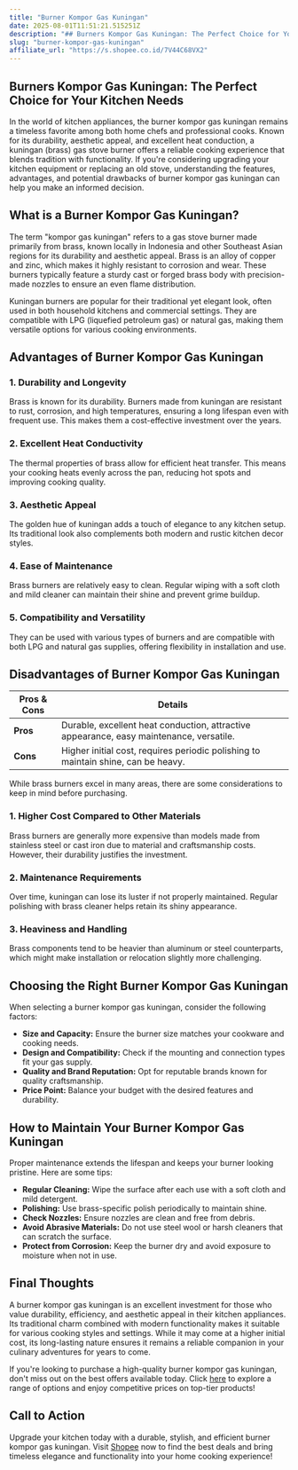 ```yaml
---
title: "Burner Kompor Gas Kuningan"
date: 2025-08-01T11:51:21.515251Z
description: "## Burners Kompor Gas Kuningan: The Perfect Choice for Your Kitchen Needs..."
slug: "burner-kompor-gas-kuningan"
affiliate_url: "https://s.shopee.co.id/7V44C68VX2"
---
```

## Burners Kompor Gas Kuningan: The Perfect Choice for Your Kitchen Needs

In the world of kitchen appliances, the burner kompor gas kuningan remains a timeless favorite among both home chefs and professional cooks. Known for its durability, aesthetic appeal, and excellent heat conduction, a kuningan (brass) gas stove burner offers a reliable cooking experience that blends tradition with functionality. If you're considering upgrading your kitchen equipment or replacing an old stove, understanding the features, advantages, and potential drawbacks of burner kompor gas kuningan can help you make an informed decision.

## What is a Burner Kompor Gas Kuningan?

The term "kompor gas kuningan" refers to a gas stove burner made primarily from brass, known locally in Indonesia and other Southeast Asian regions for its durability and aesthetic appeal. Brass is an alloy of copper and zinc, which makes it highly resistant to corrosion and wear. These burners typically feature a sturdy cast or forged brass body with precision-made nozzles to ensure an even flame distribution.

Kuningan burners are popular for their traditional yet elegant look, often used in both household kitchens and commercial settings. They are compatible with LPG (liquefied petroleum gas) or natural gas, making them versatile options for various cooking environments.

## Advantages of Burner Kompor Gas Kuningan

### 1. Durability and Longevity
Brass is known for its durability. Burners made from kuningan are resistant to rust, corrosion, and high temperatures, ensuring a long lifespan even with frequent use. This makes them a cost-effective investment over the years.

### 2. Excellent Heat Conductivity
The thermal properties of brass allow for efficient heat transfer. This means your cooking heats evenly across the pan, reducing hot spots and improving cooking quality.

### 3. Aesthetic Appeal
The golden hue of kuningan adds a touch of elegance to any kitchen setup. Its traditional look also complements both modern and rustic kitchen decor styles.

### 4. Ease of Maintenance
Brass burners are relatively easy to clean. Regular wiping with a soft cloth and mild cleaner can maintain their shine and prevent grime buildup.

### 5. Compatibility and Versatility
They can be used with various types of burners and are compatible with both LPG and natural gas supplies, offering flexibility in installation and use.

## Disadvantages of Burner Kompor Gas Kuningan

| Pros & Cons                       | Details                                                                                 |
|----------------------------------|-----------------------------------------------------------------------------------------|
| **Pros**                        | Durable, excellent heat conduction, attractive appearance, easy maintenance, versatile.|
| **Cons**                        | Higher initial cost, requires periodic polishing to maintain shine, can be heavy.     |

While brass burners excel in many areas, there are some considerations to keep in mind before purchasing.

### 1. Higher Cost Compared to Other Materials
Brass burners are generally more expensive than models made from stainless steel or cast iron due to material and craftsmanship costs. However, their durability justifies the investment.

### 2. Maintenance Requirements
Over time, kuningan can lose its luster if not properly maintained. Regular polishing with brass cleaner helps retain its shiny appearance.

### 3. Heaviness and Handling
Brass components tend to be heavier than aluminum or steel counterparts, which might make installation or relocation slightly more challenging.

## Choosing the Right Burner Kompor Gas Kuningan

When selecting a burner kompor gas kuningan, consider the following factors:

- **Size and Capacity:** Ensure the burner size matches your cookware and cooking needs.
- **Design and Compatibility:** Check if the mounting and connection types fit your gas supply.
- **Quality and Brand Reputation:** Opt for reputable brands known for quality craftsmanship.
- **Price Point:** Balance your budget with the desired features and durability.

## How to Maintain Your Burner Kompor Gas Kuningan

Proper maintenance extends the lifespan and keeps your burner looking pristine. Here are some tips:

- **Regular Cleaning:** Wipe the surface after each use with a soft cloth and mild detergent.
- **Polishing:** Use brass-specific polish periodically to maintain shine.
- **Check Nozzles:** Ensure nozzles are clean and free from debris.
- **Avoid Abrasive Materials:** Do not use steel wool or harsh cleaners that can scratch the surface.
- **Protect from Corrosion:** Keep the burner dry and avoid exposure to moisture when not in use.

## Final Thoughts

A burner kompor gas kuningan is an excellent investment for those who value durability, efficiency, and aesthetic appeal in their kitchen appliances. Its traditional charm combined with modern functionality makes it suitable for various cooking styles and settings. While it may come at a higher initial cost, its long-lasting nature ensures it remains a reliable companion in your culinary adventures for years to come.

If you're looking to purchase a high-quality burner kompor gas kuningan, don't miss out on the best offers available today. Click [here](https://s.shopee.co.id/7V44C68VX2) to explore a range of options and enjoy competitive prices on top-tier products!

## Call to Action

Upgrade your kitchen today with a durable, stylish, and efficient burner kompor gas kuningan. Visit [Shopee](https://s.shopee.co.id/7V44C68VX2) now to find the best deals and bring timeless elegance and functionality into your home cooking experience!